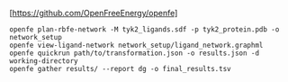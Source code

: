 [https://github.com/OpenFreeEnergy/openfe]  

`openfe plan-rbfe-network -M tyk2_ligands.sdf -p tyk2_protein.pdb -o network_setup`  
`openfe view-ligand-network network_setup/ligand_network.graphml`  
`openfe quickrun path/to/transformation.json -o results.json -d working-directory`  
`openfe gather results/ --report dg -o final_results.tsv`  
